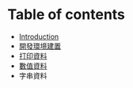 # Table of contents

* [Introduction](README.md)
* [開發環境建置](untitled.md)
* [打印資料](da-yin-liao.md)
* [數值資料](zhi-liao.md)
* 字串資料

